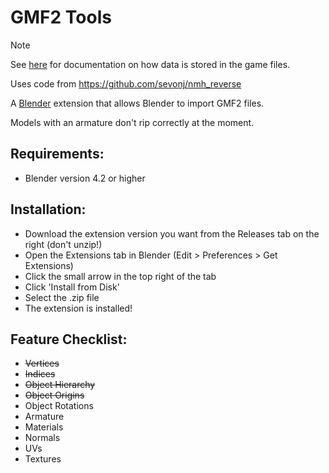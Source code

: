 # GMF2 Tools

> [!NOTE]  
> See [here](https://sevonj.github.io/nmh_reverse/formats/) for documentation on how data is stored in the game files.

Uses code from https://github.com/sevonj/nmh_reverse

A [Blender](https://www.blender.org) extension that allows Blender to import GMF2 files.

Models with an armature don't rip correctly at the moment.

## Requirements:
- Blender version 4.2 or higher

## Installation:
- Download the extension version you want from the Releases tab on the right (don't unzip!)
- Open the Extensions tab in Blender (Edit > Preferences > Get Extensions)
- Click the small arrow in the top right of the tab
- Click 'Install from Disk'
- Select the .zip file
- The extension is installed!

## Feature Checklist:
- ~~Vertices~~
- ~~Indices~~
- ~~Object Hierarchy~~
- ~~Object Origins~~
- Object Rotations
- Armature
- Materials
- Normals
- UVs
- Textures
